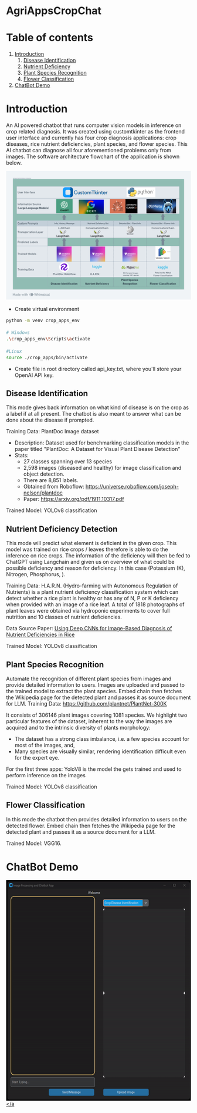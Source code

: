 # AgriAppsCropChat

# Table of contents
1. [Introduction](#Introduction)
    1. [Disease Identification](#Disease_Identification)
    2. [Nutrient Deficiency](#Nutrient_Deficiency)
    3. [Plant Species Recognition](#Plant_Species_Recognition)
    4. [Flower Classification](#Flower_Classification)
2. [ChatBot Demo](#Demo)

# Introduction <a name="Introduction"></a>

An AI powered chatbot that runs computer vision models in inference on crop related diagnosis. It was created using customtkinter as the frontend user interface and currently  has four crop diagnosis applications: crop diseases, rice nutrient deficiencies, plant species, and flower species.
This AI chatbot can diagnose all four aforementioned problems only from images. The software architecture flowchart of the application is shown below.

![AgriAppsCropChat Architecture](/gitmedia/AACC_SoftwareArch.png)


* Create virtual environment

```bash
python -m venv crop_apps_env

# Windows
.\crop_apps_env\Scripts\activate

#Linux
source ./crop_apps/bin/activate
```

* Create file in root directory called api_key.txt, where you'll store your OpenAI API key.


## Disease Identification <a name="Disease_Identification"></a>
This mode gives back information on what kind of disease is on the crop as a label if at all present. The chatbot is also meant to answer what can be done about the disease if prompted.
  
Training Data: PlantDoc Image dataset
* Description: Dataset used for benchmarking classification models in the paper titled "PlantDoc: A Dataset for Visual Plant Disease Detection"
* Stats: 
    * 27 classes spanning over 13 species 
    * 2,598 images (diseased and healthy) for image classification and object detection.
    * There are 8,851 labels. 
    * Obtained from Roboflow: https://universe.roboflow.com/joseph-nelson/plantdoc
    * Paper: https://arxiv.org/pdf/1911.10317.pdf

Trained Model: YOLOv8 classification

## Nutrient Deficiency Detection <a name="Nutrient_Deficiency"></a>
This mode will predict what element is deficient in the given crop. This model was trained on rice crops / leaves therefore is able to do the inference on rice crops. The information of the deficiency will then be fed to ChatGPT using Langchain and given us on overview of what could be possible deficiency and reason for deficiency. In this case (Potassium (K), Nitrogen, Phosphorus, ).
 
Training Data: H.A.R.N. (Hydro-farming with Autonomous Regulation of Nutrients) is a plant nutrient deficiency classification system which can detect whether a rice plant is healthy or has any of N, P or K deficiency when provided with an image of a rice leaf. A total of 1818 photographs of plant leaves were obtained via hydroponic experiments to cover full nutrition and 10 classes of nutrient deficiencies.

Data Source Paper: [Using Deep CNNs for Image-Based Diagnosis of Nutrient Deficiencies in Rice](https://downloads.hindawi.com/journals/cin/2020/7307252.pdf?_gl=1*jovk6m*_ga*MTc2MTczNDM3MS4xNzA4MzY0MzI4*_ga_NF5QFMJT5V*MTcwODM4ODcxOS4yLjEuMTcwODM4ODg2Mi40Ni4wLjA.&_ga=2.74803217.248459741.1708364328-1761734371.1708364328)

Trained Model: YOLOv8 classification

## Plant Species Recognition <a name="Disease_Identification"></a>

Automate the recognition of different plant species from images and provide detailed information to users. Images are uploaded and passed to the trained model to extract the plant species. Embed chain then fetches the Wikipedia page for the detected plant and passes it as source document for LLM.
Training Data: https://github.com/plantnet/PlantNet-300K

It consists of 306146 plant images covering 1081 species. We highlight two particular features of the dataset, inherent to the way the images are acquired and to the intrinsic diversity of plants morphology:
* The dataset has a strong class imbalance, i.e. a few species account for most of the images, and,
* Many species are visually similar, rendering identification difficult even for the expert eye.

For the first three apps: YoloV8 is the model the gets trained and used to perform inference on the images

Trained Model: YOLOv8 classification

## Flower Classification <a name="Flower_Classification"></a>
In this mode the chatbot then provides detailed information to users on the detected flower. Embed chain then fetches the Wikipedia page for the detected plant and passes it as a source document for a LLM. 

Trained Model: VGG16.


# ChatBot Demo <a name="Demo"></a>

<a href="URL_REDIRECT" target="blank"><img align="center" src="./gitmedia/app1_demo.gif" height="600" /></a